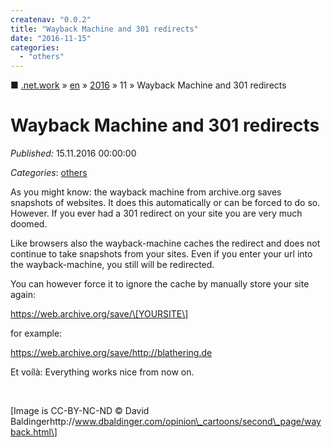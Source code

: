 ```yaml
---
createnav: "0.0.2"
title: "Wayback Machine and 301 redirects"
date: "2016-11-15"
categories: 
  - "others"
---
```

■ [.net.work](/) » [en](/en) » [2016](/en#2016)  » 11 » Wayback Machine and 301 redirects

# Wayback Machine and 301 redirects
_Published:_ 15.11.2016 00:00:00

_Categories_: [others](/en/categories#others)


As you might know: the wayback machine from archive.org saves snapshots of websites. It does this automatically or can be forced to do so. However. If you ever had a 301 redirect on your site you are very much doomed.

Like browsers also the wayback-machine caches the redirect and does not continue to take snapshots from your sites. Even if you enter your url into the wayback-machine, you still will be redirected.

You can however force it to ignore the cache by manually store your site again:

https://web.archive.org/save/\[YOURSITE\]

for example:

https://web.archive.org/save/http://blathering.de

Et voílà: Everything works nice from now on.

 

\[Image is CC-BY-NC-ND © David Baldingerhttp://www.dbaldinger.com/opinion\_cartoons/second\_page/wayback.html\]
